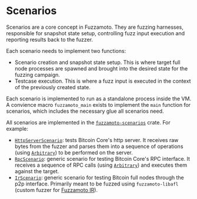 # Scenarios

Scenarios are a core concept in Fuzzamoto. They are fuzzing harnesses,
responsible for snapshot state setup, controlling fuzz input execution and
reporting results back to the fuzzer.

Each scenario needs to implement two functions:

* Scenario creation and snapshot state setup. This is where target full node
  processes are spawned and brought into the desired state for the fuzzing
  campaign.
* Testcase execution. This is where a fuzz input is executed in the context of
  the previously created state.

Each scenario is implemented to run as a standalone process inside the VM. A
convience macro `fuzzamoto_main` exists to implement the `main` function for
scenarios, which includes the necessary glue all scenarios need.

All scenarios are implemented in the
[`fuzzamoto-scenarios`](https://github.com/dergoegge/fuzzamoto/tree/master/fuzzamoto-scenarios)
crate. For example:

* [`HttpServerScenario`](https://github.com/dergoegge/fuzzamoto/tree/master/fuzzamoto-scenarios/bin/http_server.rs):
  tests Bitcoin Core's http server. It receives raw bytes from the fuzzer and
  parses them into a sequence of operations (using
  [`Arbitrary`](https://github.com/rust-fuzz/arbitrary)) to be performed on the
  server.
* [`RpcScenario`](https://github.com/dergoegge/fuzzamoto/tree/master/fuzzamoto-scenarios/bin/rpc_generic.rs):
  generic scenario for testing Bitcoin Core's RPC interface. It receives a
  sequence of RPC calls (using
  [`Arbitrary`](https://github.com/rust-fuzz/arbitrary)) and executes them
  against the target.
* [`IrScenario`](https://github.com/dergoegge/fuzzamoto/tree/master/fuzzamoto-scenarios/bin/ir.rs):
  generic scenario for testing Bitcoin full nodes through the p2p interface.
  Primarily meant to be fuzzed using `fuzzamoto-libafl` (custom fuzzer for
  [Fuzzamoto IR](./ir.md)).
